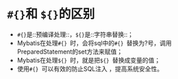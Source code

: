 # `#{}`和 `${}`的区别

- `#{}`是::预编译处理::，`${}`是::字符串替换::；
- Mybatis在处理`#{} `时，会将sql中的`#{} `替换为?号，调用PreparedStatement的set方法来赋值；
- Mybatis在处理`${} `时，就是把`${} `替换成变量的值；
- 使用`#{} `可以有效的防止SQL注入 ，提高系统安全性。

